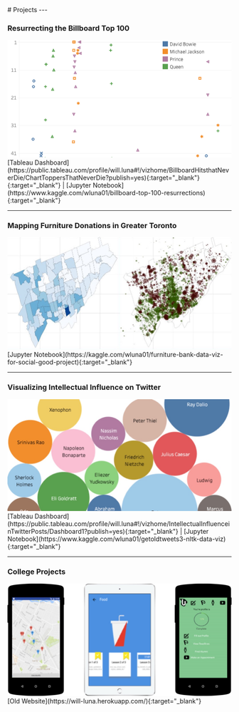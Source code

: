 <link rel="shortcut icon" type="image/x-icon" href="images/favicon.ico">
# Projects
---

### Resurrecting the Billboard Top 100 
<img src="images/resurrected_hits.jpg"/>
[Tableau Dashboard](https://public.tableau.com/profile/will.luna#!/vizhome/BillboardHitsthatNeverDie/ChartToppersThatNeverDie?publish=yes){:target="_blank"}{:target="_blank"} | [Jupyter Notebook](https://www.kaggle.com/wluna01/billboard-top-100-resurrections){:target="_blank"}

---

### Mapping Furniture Donations in Greater Toronto 
<img src="images/furniture_bank.jpg"/>
[Jupyter Notebook](https://kaggle.com/wluna01/furniture-bank-data-viz-for-social-good-project){:target="_blank"}

---

### Visualizing Intellectual Influence on Twitter
<img src="images/intellectual_twitter.jpg"/>
[Tableau Dashboard](https://public.tableau.com/profile/will.luna#!/vizhome/IntellectualInfluenceinTwitterPosts/Dashboard1?publish=yes){:target="_blank"} | [Jupyter Notebook](https://www.kaggle.com/wluna01/getoldtweets3-nltk-data-viz){:target="_blank"}

---

### College Projects
<img src="images/old_website.jpg"/>
[Old Website](https://will-luna.herokuapp.com/){:target="_blank"}
